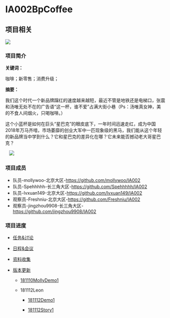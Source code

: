 # IA002BpCoffee

## 项目相关

![](http://pad4iq2ls.bkt.clouddn.com/20181114154212541923058.png)

### 项目简介

**关键词：**

咖啡；新零售；消费升级；

**摘要：**

我们这个时代一个新品牌蹿红的速度越来越短，最近不管是地铁还是电梯口，张震和汤唯无处不在的广告语“这一杯，谁不爱”占满大街小巷（Ps：汤唯真女神，美的不食人间烟火，只喝咖啡。）

这个小蓝杯是如何在巨头“星巴克”的眼皮底下，一年时间迅速走红，成为中国2018年万马齐喑，市场萎靡的创业大军中一匹现象级的黑马，我们能从这个年轻的新品牌当中学到什么？它和星巴克的差异化在哪？它未来能否撼动老大哥星巴克？

​              ![](https://ws4.sinaimg.cn/large/006tNbRwly1fwn50kh1log30ka0bfqv5.gif)

### 项目成员
- 队员-mollywoo-北京大区-https://github.com/mollywoo/IA002
- 队员-Spehhhhh-长三角大区-https://github.com/Spehhhhh/IA002
- 队员-lvxuan149-北京大区-https://github.com/lvxuan149/IA002
- 观察员-Freshniu-北京大区-https://github.com/Freshniu/IA002
- 观察员-jingzhou9908-长三角大区-https://github.com/jingzhou9908/IA002

### 项目进度

- [任务&讨论](https://www.notion.so/bpcoffee/255167b47fd44cc1a438ae1148df7318?v=37e95e01152140f48e965f2222f06f86)

- [日程&会议](https://www.notion.so/bpcoffee/64a324bec5394c128df50e0495ae630d?v=3343fb6b4dd94cb5816296f2e35caae2)

- [资料收集](https://www.notion.so/bpcoffee/b2af9d95d6084563b6220b4ccb99ec59)
- [版本更新](https://github.com/lvxuan149/IA002BpCoffee)

    - [181110MollyDemo1](https://github.com/mollywoo/IA002BpCoffee/blob/master/mollydemo.md)

    - 181112Leon

       -  [181112Demo1](https://github.com/lvxuan149/IA002BpCoffee/blob/master/BpContents/181112LeonDemo1.md)

       -  [ 181112Story1](https://github.com/lvxuan149/IA002BpCoffee/blob/master/BpContents/181112BpCoffeeStory.md)

